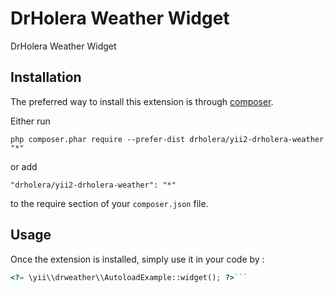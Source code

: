 DrHolera Weather Widget
=======================
DrHolera Weather Widget

Installation
------------

The preferred way to install this extension is through [composer](http://getcomposer.org/download/).

Either run

```
php composer.phar require --prefer-dist drholera/yii2-drholera-weather "*"
```

or add

```
"drholera/yii2-drholera-weather": "*"
```

to the require section of your `composer.json` file.


Usage
-----

Once the extension is installed, simply use it in your code by  :

```php
<?= \yii\\drweather\\AutoloadExample::widget(); ?>```